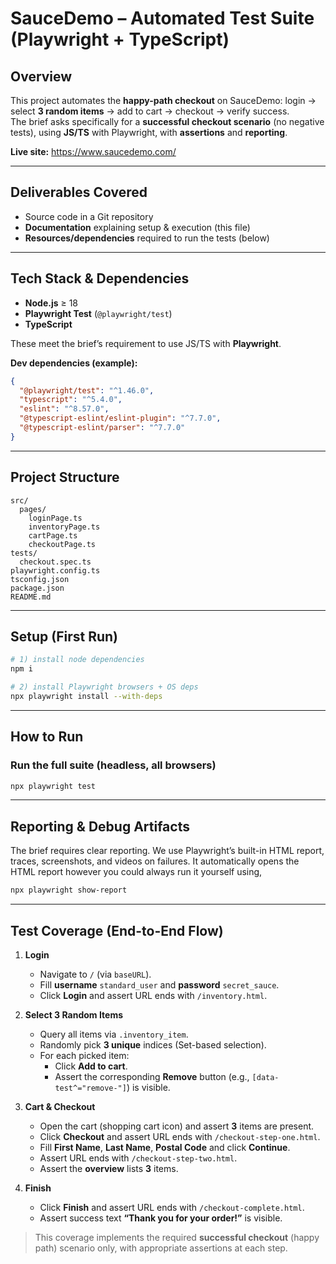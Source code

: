 # SauceDemo – Automated Test Suite (Playwright + TypeScript)

## Overview
This project automates the **happy-path checkout** on SauceDemo: login → select **3 random items** → add to cart → checkout → verify success.  
The brief asks specifically for a **successful checkout scenario** (no negative tests), using **JS/TS** with Playwright, with **assertions** and **reporting**.

**Live site:** https://www.saucedemo.com/

---

## Deliverables Covered
- Source code in a Git repository  
- **Documentation** explaining setup & execution (this file)  
- **Resources/dependencies** required to run the tests (below)  

---

## Tech Stack & Dependencies
- **Node.js** ≥ 18
- **Playwright Test** (`@playwright/test`)
- **TypeScript**

These meet the brief’s requirement to use JS/TS with **Playwright**.

**Dev dependencies (example):**
```json
{
  "@playwright/test": "^1.46.0",
  "typescript": "^5.4.0",
  "eslint": "^8.57.0",
  "@typescript-eslint/eslint-plugin": "^7.7.0",
  "@typescript-eslint/parser": "^7.7.0"
}
```

---

## Project Structure
```text
src/
  pages/
    loginPage.ts
    inventoryPage.ts
    cartPage.ts
    checkoutPage.ts
tests/
  checkout.spec.ts
playwright.config.ts
tsconfig.json
package.json
README.md
```

---

## Setup (First Run)

```bash
# 1) install node dependencies
npm i

# 2) install Playwright browsers + OS deps
npx playwright install --with-deps
```

---

## How to Run
### Run the full suite (headless, all browsers)
```bash
npx playwright test
```

---

## Reporting & Debug Artifacts
The brief requires clear reporting. We use Playwright’s built-in HTML report, traces, screenshots, and videos on failures.
It automatically opens the HTML report however you could always run it yourself using,
```bash
npx playwright show-report
```

---

## Test Coverage (End-to-End Flow)

1. **Login**
   - Navigate to `/` (via `baseURL`).
   - Fill **username** `standard_user` and **password** `secret_sauce`.
   - Click **Login** and assert URL ends with `/inventory.html`.

2. **Select 3 Random Items**
   - Query all items via `.inventory_item`.
   - Randomly pick **3 unique** indices (Set-based selection).
   - For each picked item:
     - Click **Add to cart**.
     - Assert the corresponding **Remove** button (e.g., `[data-test^="remove-"]`) is visible.

3. **Cart & Checkout**
   - Open the cart (shopping cart icon) and assert **3** items are present.
   - Click **Checkout** and assert URL ends with `/checkout-step-one.html`.
   - Fill **First Name**, **Last Name**, **Postal Code** and click **Continue**.
   - Assert URL ends with `/checkout-step-two.html`.
   - Assert the **overview** lists **3** items.

4. **Finish**
   - Click **Finish** and assert URL ends with `/checkout-complete.html`.
   - Assert success text **“Thank you for your order!”** is visible.

> This coverage implements the required **successful checkout** (happy path) scenario only, with appropriate assertions at each step.